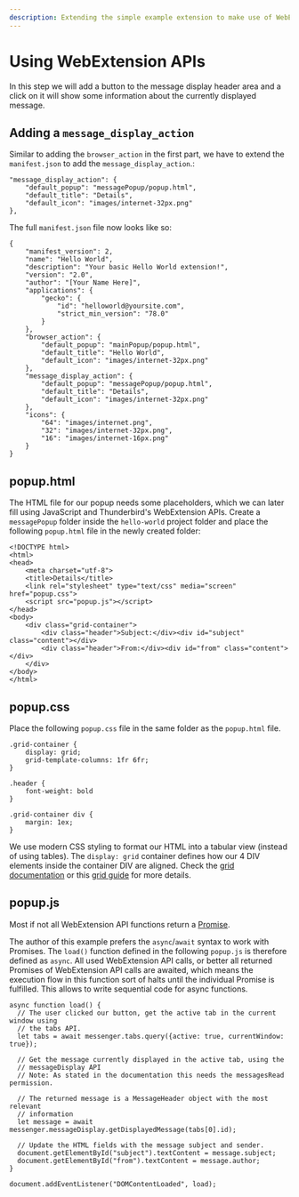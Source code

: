 ```yaml
---
description: Extending the simple example extension to make use of WebExtension APIs.
---
```


# Using WebExtension APIs

In this step we will add a button to the message display header area and a click on it will show some information about the currently displayed message.

## Adding a `message_display_action`

Similar to adding the `browser_action` in the first part, we have to extend the `manifest.json` to add the `message_display_action`.:

```
"message_display_action": {
    "default_popup": "messagePopup/popup.html",
    "default_title": "Details",
    "default_icon": "images/internet-32px.png"
},
```

The full `manifest.json` file now looks like so:

```
{
    "manifest_version": 2,
    "name": "Hello World",
    "description": "Your basic Hello World extension!",
    "version": "2.0",
    "author": "[Your Name Here]",
    "applications": {
        "gecko": {
            "id": "helloworld@yoursite.com",
            "strict_min_version": "78.0"
        }
    },
    "browser_action": {
        "default_popup": "mainPopup/popup.html",
        "default_title": "Hello World",
        "default_icon": "images/internet-32px.png"
    },
    "message_display_action": {
        "default_popup": "messagePopup/popup.html",
        "default_title": "Details",
        "default_icon": "images/internet-32px.png"
    },
    "icons": {
        "64": "images/internet.png",
        "32": "images/internet-32px.png",
        "16": "images/internet-16px.png"
    }
}
```

## popup.html

The HTML file for our popup needs some placeholders, which we can later fill using JavaScript and Thunderbird's WebExtension APIs. Create a `messagePopup` folder inside the `hello-world` project folder and place the following `popup.html` file in the newly created folder:

```
<!DOCTYPE html>
<html>
<head>
    <meta charset="utf-8">
    <title>Details</title>
    <link rel="stylesheet" type="text/css" media="screen" href="popup.css">
    <script src="popup.js"></script>
</head>
<body>
    <div class="grid-container">
        <div class="header">Subject:</div><div id="subject" class="content"></div>
        <div class="header">From:</div><div id="from" class="content"></div>
    </div>
</body>
</html>
```

## popup.css

Place the following `popup.css` file in the same folder as the `popup.html` file.

```
.grid-container {
    display: grid;
    grid-template-columns: 1fr 6fr;
}

.header {
    font-weight: bold
}

.grid-container div {
    margin: 1ex;
}
```

We use modern CSS styling to format our HTML into a tabular view (instead of using tables). The `display: grid` container defines how our 4 DIV elements inside the container DIV are aligned. Check the [grid documentation](https://developer.mozilla.org/de/docs/Web/CSS/CSS_Grid_Layout) or this [grid guide](https://css-tricks.com/snippets/css/complete-guide-grid/) for more details.

## popup.js

Most if not all WebExtension API functions return a [Promise](https://developer.mozilla.org/en-US/docs/Web/JavaScript/Guide/Using_promises).

The author of this example prefers the `async`/`await` syntax to work with Promises. The `load()` function defined in the following `popup.js` is therefore defined as `async`. All used WebExtension API calls, or better all returned Promises of WebExtension API calls are awaited, which means the execution flow in this function sort of halts until the individual Promise is fulfilled. This allows to write sequential code for async functions.

```
async function load() {
  // The user clicked our button, get the active tab in the current window using
  // the tabs API.
  let tabs = await messenger.tabs.query({active: true, currentWindow: true});

  // Get the message currently displayed in the active tab, using the
  // messageDisplay API
  // Note: As stated in the documentation this needs the messagesRead permission.

  // The returned message is a MessageHeader object with the most relevant
  // information
  let message = await messenger.messageDisplay.getDisplayedMessage(tabs[0].id);

  // Update the HTML fields with the message subject and sender.
  document.getElementById("subject").textContent = message.subject;
  document.getElementById("from").textContent = message.author;
}

document.addEventListener("DOMContentLoaded", load);
```

